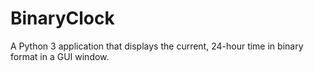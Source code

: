 # BinaryClock
A Python 3 application that displays the current, 24-hour time in binary format in a GUI window.
